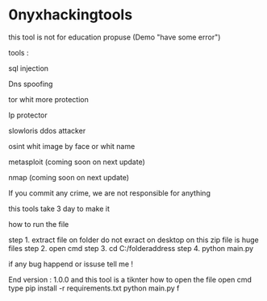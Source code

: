 # 0nyxhackingtools
this tool is not for education propuse (Demo "have some error")

tools :

sql injection

Dns spoofing

tor whit more protection

Ip protector

slowloris ddos attacker

osint whit image by face or whit name

metasploit (coming soon on next update)

nmap (coming soon on next update)

If you commit any crime, we are not responsible for anything

this tools take 3 day to make it

how to run the file



step 1. extract file on folder do not exract on desktop on this zip file is huge files
step 2. open cmd
step 3. cd C:/folderaddress
step 4. python main.py

if any bug happend or issuse tell me !

End version : 1.0.0
and this tool is a tiknter
how to open the file 
open cmd type
pip install -r requirements.txt
python main.py
f
